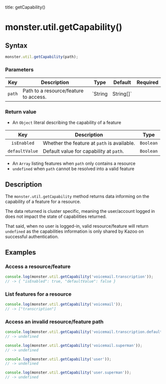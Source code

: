 title: getCapability()

# monster.util.getCapability()

## Syntax
```javascript
monster.util.getCapability(path);
```

### Parameters
Key | Description | Type | Default | Required
:-: | --- | :-: | :-: | :-:
`path` | Path to a resource/feature to access. | `String|String[]` | | `true`

### Return value

- An `Object` literal describing the capability of a feature

Key | Description | Type
:-: | --- | :-:
`isEnabled` | Whether the feature at `path` is available. | `Boolean`
`defaultValue` | Default value for capability at `path`. | `Boolean`

- An `Array` listing features when `path` only contains a resource
- `undefined` when `path` cannot be resolved into a valid feature

## Description
The `monster.util.getCapability` method returns data informing on the capability of a feature for a resource.

The data returned is cluster specific, meaning the user/account logged in does not impact the state of capabilities returned.

That said, when no user is logged-in, valid resource/feature will return `undefined` as the capabilities information is only shared by Kazoo on successful authentication.

## Examples

### Access a resource/feature
```js
console.log(monster.util.getCapability('voicemail.transcription'));
// -> { "isEnabled": true, "defaultValue": false }
```

### List features for a resource
```js
console.log(monster.util.getCapability('voicemail'));
// -> ["transcription"]
```

### Access an invalid resource/feature path
```js
console.log(monster.util.getCapability('voicemail.transcription.default'));
// -> undefined

console.log(monster.util.getCapability('voicemail.superman'));
// -> undefined

console.log(monster.util.getCapability('user'));
// -> undefined

console.log(monster.util.getCapability('user.superman'));
// -> undefined
```

